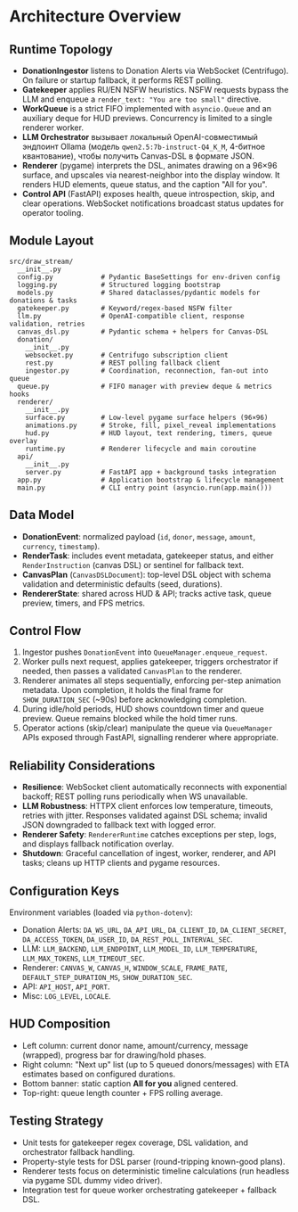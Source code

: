 # Architecture Overview

## Runtime Topology
- **DonationIngestor** listens to Donation Alerts via WebSocket (Centrifugo). On failure or startup fallback, it performs REST polling.
- **Gatekeeper** applies RU/EN NSFW heuristics. NSFW requests bypass the LLM and enqueue a `render_text: "You are too small"` directive.
- **WorkQueue** is a strict FIFO implemented with `asyncio.Queue` and an auxiliary deque for HUD previews. Concurrency is limited to a single renderer worker.
- **LLM Orchestrator** вызывает локальный OpenAI-совместимый эндпоинт Ollama (модель `qwen2.5:7b-instruct-Q4_K_M`, 4-битное квантование), чтобы получить Canvas-DSL в формате JSON.
- **Renderer** (pygame) interprets the DSL, animates drawing on a 96×96 surface, and upscales via nearest-neighbor into the display window. It renders HUD elements, queue status, and the caption "All for you".
- **Control API** (FastAPI) exposes health, queue introspection, skip, and clear operations. WebSocket notifications broadcast status updates for operator tooling.

## Module Layout
```
src/draw_stream/
  __init__.py
  config.py            # Pydantic BaseSettings for env-driven config
  logging.py           # Structured logging bootstrap
  models.py            # Shared dataclasses/pydantic models for donations & tasks
  gatekeeper.py        # Keyword/regex-based NSFW filter
  llm.py               # OpenAI-compatible client, response validation, retries
  canvas_dsl.py        # Pydantic schema + helpers for Canvas-DSL
  donation/
    __init__.py
    websocket.py       # Centrifugo subscription client
    rest.py            # REST polling fallback client
    ingestor.py        # Coordination, reconnection, fan-out into queue
  queue.py             # FIFO manager with preview deque & metrics hooks
  renderer/
    __init__.py
    surface.py         # Low-level pygame surface helpers (96×96)
    animations.py      # Stroke, fill, pixel_reveal implementations
    hud.py             # HUD layout, text rendering, timers, queue overlay
    runtime.py         # Renderer lifecycle and main coroutine
  api/
    __init__.py
    server.py          # FastAPI app + background tasks integration
  app.py               # Application bootstrap & lifecycle management
  main.py              # CLI entry point (asyncio.run(app.main()))
```

## Data Model
- **DonationEvent**: normalized payload (`id`, `donor`, `message`, `amount`, `currency`, `timestamp`).
- **RenderTask**: includes event metadata, gatekeeper status, and either `RenderInstruction` (canvas DSL) or sentinel for fallback text.
- **CanvasPlan** (`CanvasDSLDocument`): top-level DSL object with schema validation and deterministic defaults (seed, durations).
- **RendererState**: shared across HUD & API; tracks active task, queue preview, timers, and FPS metrics.

## Control Flow
1. Ingestor pushes `DonationEvent` into `QueueManager.enqueue_request`.
2. Worker pulls next request, applies gatekeeper, triggers orchestrator if needed, then passes a validated `CanvasPlan` to the renderer.
3. Renderer animates all steps sequentially, enforcing per-step animation metadata. Upon completion, it holds the final frame for `SHOW_DURATION_SEC` (~90s) before acknowledging completion.
4. During idle/hold periods, HUD shows countdown timer and queue preview. Queue remains blocked while the hold timer runs.
5. Operator actions (skip/clear) manipulate the queue via `QueueManager` APIs exposed through FastAPI, signalling renderer where appropriate.

## Reliability Considerations
- **Resilience**: WebSocket client automatically reconnects with exponential backoff; REST polling runs periodically when WS unavailable.
- **LLM Robustness**: HTTPX client enforces low temperature, timeouts, retries with jitter. Responses validated against DSL schema; invalid JSON downgraded to fallback text with logged error.
- **Renderer Safety**: `RendererRuntime` catches exceptions per step, logs, and displays fallback notification overlay.
- **Shutdown**: Graceful cancellation of ingest, worker, renderer, and API tasks; cleans up HTTP clients and pygame resources.

## Configuration Keys
Environment variables (loaded via `python-dotenv`):
- Donation Alerts: `DA_WS_URL`, `DA_API_URL`, `DA_CLIENT_ID`, `DA_CLIENT_SECRET`, `DA_ACCESS_TOKEN`, `DA_USER_ID`, `DA_REST_POLL_INTERVAL_SEC`.
- LLM: `LLM_BACKEND`, `LLM_ENDPOINT`, `LLM_MODEL_ID`, `LLM_TEMPERATURE`, `LLM_MAX_TOKENS`, `LLM_TIMEOUT_SEC`.
- Renderer: `CANVAS_W`, `CANVAS_H`, `WINDOW_SCALE`, `FRAME_RATE`, `DEFAULT_STEP_DURATION_MS`, `SHOW_DURATION_SEC`.
- API: `API_HOST`, `API_PORT`.
- Misc: `LOG_LEVEL`, `LOCALE`.

## HUD Composition
- Left column: current donor name, amount/currency, message (wrapped), progress bar for drawing/hold phases.
- Right column: "Next up" list (up to 5 queued donors/messages) with ETA estimates based on configured durations.
- Bottom banner: static caption **All for you** aligned centered.
- Top-right: queue length counter + FPS rolling average.

## Testing Strategy
- Unit tests for gatekeeper regex coverage, DSL validation, and orchestrator fallback handling.
- Property-style tests for DSL parser (round-tripping known-good plans).
- Renderer tests focus on deterministic timeline calculations (run headless via pygame SDL dummy video driver).
- Integration test for queue worker orchestrating gatekeeper + fallback DSL.
